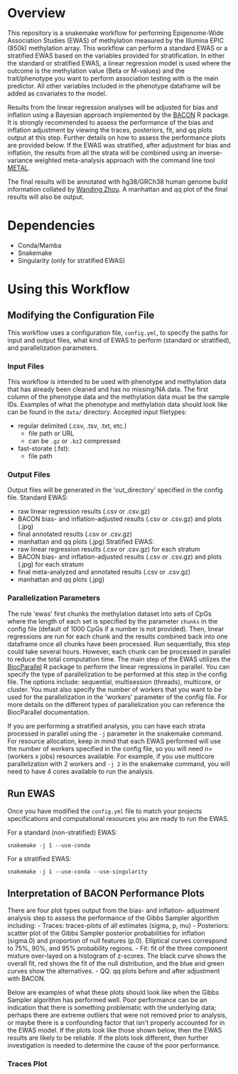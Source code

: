 # Overview
This repository is a snakemake workflow for performing Epigenome-Wide Association Studies (EWAS) of methylation measured by the Illumina EPIC (850k) methylation array. This workflow can perform a standard EWAS or a stratified EWAS based on the variables provided for stratification. In either the standard or stratified EWAS, a linear regression model is used where the outcome is the methylation value (Beta or M-values) and the trait/phenotype you want to perform association testing with is the main predictor. All other variables included in the phenotype dataframe will be added as covariates to the model.

Results from the linear regression analyses will be adjusted for bias and inflation using a Bayesian approach implemented by the [BACON](https://www.bioconductor.org/packages/release/bioc/html/bacon.html) R package. It is strongly recommended to assess the performance of the bias and inflation adjustment by viewing the traces, posteriors, fit, and qq plots output at this step. Further details on how to assess the performance plots are provided below. If the EWAS was stratified, after adjustment for bias and inflation, the results from all the strata will be combined using an inverse-variance weighted meta-analysis approach with the command line tool [METAL](https://genome.sph.umich.edu/wiki/METAL_Documentation).

The final results will be annotated with hg38/GRCh38 human genome build information collated by [Wanding Zhou](https://zwdzwd.github.io/InfiniumAnnotation). A manhattan and qq plot of the final results will also be output.

# Dependencies
* Conda/Mamba
* Snakemake
* Singularity (only for stratified EWAS)

# Using this Workflow

## Modifying the Configuration File
This workflow uses a configuration file, `config.yml`, to specify the paths for input and output files, what kind of EWAS to perform (standard or stratified), and parallelization parameters.
### Input Files
This workflow is intended to be used with phenotype and methylation data that has already been cleaned and has no missing/NA data. The first column of the phenotype data and the methylation data must be the sample IDs. Examples of what the phenotype and methylation data should look like can be found in the `data/` directory. Accepted input filetypes:
- regular delimited (.csv, .tsv, .txt, etc.)
    - file path or URL
    - can be `.gz` or `.bz2` compressed
- fast-storate (.fst):
    - file path
### Output Files
Output files will be generated in the 'out_directory' specified in the config file.
Standard EWAS:
- raw linear regression results (.csv or .csv.gz)
- BACON bias- and inflation-adjusted results (.csv or .csv.gz) and plots (.jpg)
- final annotated results (.csv or .csv.gz)
- manhattan and qq plots (.jpg)
Stratified EWAS:
- raw linear regression results (.csv or .csv.gz) for each stratum
- BACON bias- and inflation-adjusted results (.csv or .csv.gz) and plots (.jpg) for each stratum
- final meta-analyzed and annotated results (.csv or .csv.gz)
- manhattan and qq plots (.jpg)
### Parallelization Parameters
The rule 'ewas' first chunks the methylation dataset into sets of CpGs where the length of each set is specified by the parameter `chunks` in the config file (default of 1000 CpGs if a number is not provided). Then, linear regressions are run for each chunk and the results combined back into one dataframe once all chunks have been processed. Run sequentially, this step could take several hours. However, each chunk can be processed in parallel to reduce the total computation time. The main step of the EWAS utilizes the [BiocParallel](https://bioconductor.org/packages/release/bioc/html/BiocParallel.html) R package to perform the linear regressions in parallel. You can specify the type of parallelization to be performed at this step in the config file. The options include: sequential, multisession (threads), multicore, or cluster. You must also specify the number of workers that you want to be used for the parallelization in the 'workers' parameter of the config file. For more details on the different types of parallelization you can reference the BiocParallel documentation.

If you are performing a stratified analysis, you can have each strata processed in parallel using the `-j` parameter in the snakemake command. For resource allocation, keep in mind that each EWAS performed will use the number of workers specified in the config file, so you will need n=(workers x jobs) resources available. For example, if you use multicore parallelization with 2 workers and `-j 2` in the snakemake command, you will need to have 4 cores available to run the analysis.

## Run EWAS

Once you have modified the `config.yml` file to match your projects specifications and computational resources you are ready to run the EWAS.

For a standard (non-stratified) EWAS:
```shell
snakemake -j 1 --use-conda
```

For a stratified EWAS:
```shell
snakemake -j 1 --use-conda --use-singularity
```
## Interpretation of BACON Performance Plots
There are four plot types output from the bias- and inflation- adjustment analysis step to assess the performance of the Gibbs Sampler algorithm including:
    - Traces: traces-plots of all estimates (sigma, p, mu)
    - Posteriors: scatter plot of the Gibbs Sampler posterior probabilities for inflation (sigma.0) and proportion of null features (p.0). Elliptical curves correspond to 75%, 90%, and 95% probability regions.
    - Fit: fit of the three component mixture over-layed on a histogram of z-scores. The black curve shows the overall fit, red shows the fit of the null distribution, and the blue and green curves show the alternatives.
    - QQ: qq plots before and after adjustment with BACON.

Below are examples of what these plots should look like when the Gibbs Sampler algorithm has performed well. Poor performance can be an indication that there is something problematic with the underlying data; perhaps there are extreme outliers that were not removed prior to analysis, or maybe there is a confounding factor that isn't properly accounted for in the EWAS model. If the plots look like those shown below, then the EWAS results are likely to be reliable. If the plots look different, then further investigation is needed to determine the cause of the poor performance.

### Traces Plot


